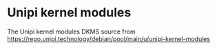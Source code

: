 # Unipi kernel modules

The Unipi kernel modules DKMS source from https://repo.unipi.technology/debian/pool/main/u/unipi-kernel-modules
